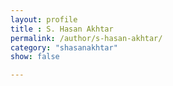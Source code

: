 ```yaml
---
layout: profile
title : S. Hasan Akhtar
permalink: /author/s-hasan-akhtar/
category: "shasanakhtar"
show: false

---
```

